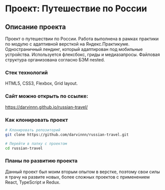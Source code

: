 # Проект: Путешествие по России



## Описание проекта

Проект о путешествии по России. Работа выполнена в рамках практики по модулю с адаптивной версткой на Яндекс.Практикуме. 
Одностраничный лендинг, который адаптирован под мобильные устройства. Используется флексбокс, гриды и медиазапросы. Файловая структура организована согласно БЭМ nested.

### Стек технологий

HTML5, CSS3, Flexbox, Grid layout.

### Сайт можно открыть по ссылке:
https://darvinnn.github.io/russian-travel/


### Как клонировать проект

```bash
# Клонировать репозиторий
git clone https://github.com/darvinnn/russian-travel.git

# Перейти в папку с проектом
cd russian-travel

```

### Планы по развитию проекта
Данный проект был моим вторым опытом в верстке, поэтому свои силы я трачу на развите новых, более сложных проектов с применением React, TypeScript и Redux.


